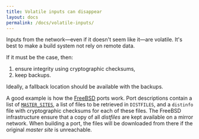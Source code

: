 ```yaml
---
title: Volatile inputs can disappear
layout: docs
permalink: /docs/volatile-inputs/
---
```


Inputs from the network—even if it doesn't seem like
it—are volatile. It's best to make a build system not rely
on remote data.

If it must be the case, then:

 1. ensure integrity using cryptographic checksums,
 2. keep backups.

Ideally, a fallback location should be available with the backups.

A good example is how the [FreeBSD](https://www.freebsd.org/) ports
work. Port descriptions
contain a list of
[`MASTER_SITES`](https://www.freebsd.org/doc/en/books/porters-handbook/makefile-distfiles.html#makefile-master_sites),
a list of files to be retrieved in `DISTFILES`, and a `distinfo` file
with cryptographic checksums for each of these files. The FreeBSD
infrastructure ensure that a copy of all *distfiles* are kept available
on a mirror network. When building a port, the files will be downloaded
from there if the original *master site* is unreachable.
